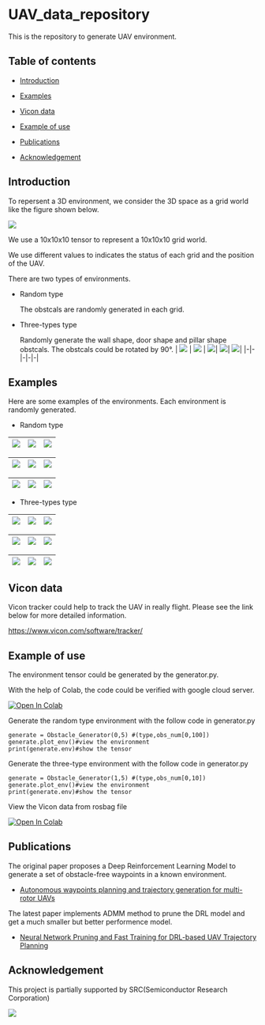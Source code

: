# UAV_data_repository
This is the repository to generate UAV environment.

## Table of contents
- [Introduction](#Introduction)

- [Examples](#Examples)

- [Vicon data](#Vicon-data)

- [Example of use](#Example-of-use)

- [Publications](#Publications)

- [Acknowledgement](#Acknowledgement)

## Introduction

To repersent a 3D environment, we consider the 3D space as a grid world like the figure shown below.

![](https://github.com/Dr-Qiu-s-research-team/UAV_data_repository/blob/main/image/grid_world.png)

We use a 10x10x10 tensor to represent a 10x10x10 grid world.

We use different values to indicates the status of each grid and the position of the UAV.

There are two types of environments.

- Random type

  The obstcals are randomly generated in each grid.

- Three-types type

  Randomly generate the wall shape, door shape and pillar shape obstcals. The obstcals could be rotated by 90°.
  | <img src="https://github.com/Dr-Qiu-s-research-team/UAV_data_repository/blob/main/image/wall_1.png"> | <img src="https://github.com/Dr-Qiu-s-research-team/UAV_data_repository/blob/main/image/wall_2.png"> | <img src="https://github.com/Dr-Qiu-s-research-team/UAV_data_repository/blob/main/image/door_1.png">| <img src="https://github.com/Dr-Qiu-s-research-team/UAV_data_repository/blob/main/image/door_2.png">| <img src="https://github.com/Dr-Qiu-s-research-team/UAV_data_repository/blob/main/image/pillar.png">|
  |-|-|-|-|-|
  

## Examples

Here are some examples of the environments. Each environment is randomly generated.

- Random type

| <img src="https://github.com/Dr-Qiu-s-research-team/UAV_data_repository/blob/main/image/random/10-1.png"> | <img src="https://github.com/Dr-Qiu-s-research-team/UAV_data_repository/blob/main/image/random/10-2.png"> | <img src="https://github.com/Dr-Qiu-s-research-team/UAV_data_repository/blob/main/image/random/10-3.png">|
|-|-|-|

| <img src="https://github.com/Dr-Qiu-s-research-team/UAV_data_repository/blob/main/image/random/30-1.png"> | <img src="https://github.com/Dr-Qiu-s-research-team/UAV_data_repository/blob/main/image/random/30-2.png"> | <img src="https://github.com/Dr-Qiu-s-research-team/UAV_data_repository/blob/main/image/random/30-3.png">|
|-|-|-|

| <img src="https://github.com/Dr-Qiu-s-research-team/UAV_data_repository/blob/main/image/random/50-1.png"> | <img src="https://github.com/Dr-Qiu-s-research-team/UAV_data_repository/blob/main/image/random/50-2.png"> | <img src="https://github.com/Dr-Qiu-s-research-team/UAV_data_repository/blob/main/image/random/50-3.png">|
|-|-|-|

- Three-types type

| <img src="https://github.com/Dr-Qiu-s-research-team/UAV_data_repository/blob/main/image/three_types/3-1.png"> | <img src="https://github.com/Dr-Qiu-s-research-team/UAV_data_repository/blob/main/image/three_types/3-2.png"> | <img src="https://github.com/Dr-Qiu-s-research-team/UAV_data_repository/blob/main/image/three_types/3-3.png">|
|-|-|-|

| <img src="https://github.com/Dr-Qiu-s-research-team/UAV_data_repository/blob/main/image/three_types/6-1.png"> | <img src="https://github.com/Dr-Qiu-s-research-team/UAV_data_repository/blob/main/image/three_types/6-2.png"> | <img src="https://github.com/Dr-Qiu-s-research-team/UAV_data_repository/blob/main/image/three_types/6-3.png">|
|-|-|-|

| <img src="https://github.com/Dr-Qiu-s-research-team/UAV_data_repository/blob/main/image/three_types/9-1.png"> | <img src="https://github.com/Dr-Qiu-s-research-team/UAV_data_repository/blob/main/image/three_types/9-2.png"> | <img src="https://github.com/Dr-Qiu-s-research-team/UAV_data_repository/blob/main/image/three_types/9-3.png">|
|-|-|-|

## Vicon data

Vicon tracker could help to track the UAV in really flight. Please see the link below for more detailed information.

https://www.vicon.com/software/tracker/



## Example of use

The environment tensor could be generated by the generator.py.

With the help of Colab, the code could be verified with google cloud server.

[![Open In Colab](https://colab.research.google.com/assets/colab-badge.svg)](https://colab.research.google.com/github/Dr-Qiu-s-research-team/UAV_data_repository/blob/main/generator.ipynb)

Generate the random type environment with the follow code in generator.py

```
generate = Obstacle_Generator(0,5) #(type,obs_num[0,100])
generate.plot_env()#view the environment
print(generate.env)#show the tensor
```

Generate the three-type environment with the follow code in generator.py

```
generate = Obstacle_Generator(1,5) #(type,obs_num[0,10])
generate.plot_env()#view the environment
print(generate.env)#show the tensor
```

View the Vicon data from rosbag file

[![Open In Colab](https://colab.research.google.com/assets/colab-badge.svg)](https://colab.research.google.com/github/Dr-Qiu-s-research-team/UAV_data_repository/blob/main/read_vicon_rosbag.ipynb)

## Publications

The original paper proposes a Deep Reinforcement Learning Model to generate a set of obstacle-free waypoints in a known environment.
- [Autonomous waypoints planning and trajectory generation for multi-rotor UAVs](https://dl.acm.org/doi/abs/10.1145/3313151.3313163)

The latest paper implements ADMM method to prune the DRL model and get a much smaller but better performence model.
- [Neural Network Pruning and Fast Training for DRL-based UAV Trajectory Planning](https://ieeexplore.ieee.org/abstract/document/9712561)

## Acknowledgement

This project is partially supported by SRC(Semiconductor Research Corporation)

[![](https://www.src.org/web/img/SRC_logo_blue.png)](https://www.src.org/)


